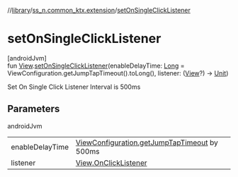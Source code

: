 //[library](../../index.md)/[ss_n.common_ktx.extension](index.md)/[setOnSingleClickListener](set-on-single-click-listener.md)

# setOnSingleClickListener

[androidJvm]\
fun [View](https://developer.android.com/reference/kotlin/android/view/View.html).[setOnSingleClickListener](set-on-single-click-listener.md)(enableDelayTime: [Long](https://kotlinlang.org/api/latest/jvm/stdlib/kotlin/-long/index.html) = ViewConfiguration.getJumpTapTimeout().toLong(), listener: ([View](https://developer.android.com/reference/kotlin/android/view/View.html)?) -&gt; [Unit](https://kotlinlang.org/api/latest/jvm/stdlib/kotlin/-unit/index.html))

Set On Single Click Listener Interval is 500ms

## Parameters

androidJvm

| | |
|---|---|
| enableDelayTime | [ViewConfiguration.getJumpTapTimeout](https://developer.android.com/reference/kotlin/android/view/ViewConfiguration.html#getjumptaptimeout) by 500ms |
| listener | [View.OnClickListener](https://developer.android.com/reference/kotlin/android/view/View.OnClickListener.html) |
